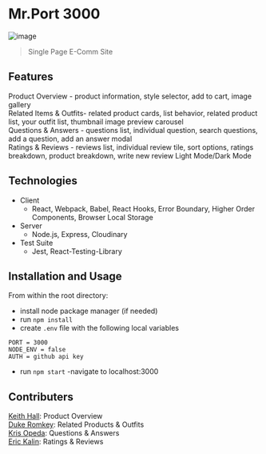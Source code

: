 # Mr.Port 3000

![image](https://drive.google.com/uc?export=view&id=1lHmJZWG2BQueIN5PN7CyUz9WJKmvVO1t)

  > Single Page E-Comm Site

## Features
Product Overview - product information, style selector, add to cart, image gallery<br>
Related Items & Outfits- related product cards, list behavior, related product list, your outfit list, thumbnail image preview carousel<br>
Questions & Answers  - questions list, individual question, search questions, add a question, add an answer modal<br>
Ratings & Reviews - reviews list, individual review tile, sort options, ratings breakdown, product breakdown, write new review
Light Mode/Dark Mode

## Technologies

- Client
  - React, Webpack, Babel, React Hooks, Error Boundary, Higher Order Components, Browser Local Storage
- Server
  - Node.js, Express, Cloudinary
- Test Suite
  - Jest, React-Testing-Library

## Installation and Usage

From within the root directory:
- install node package manager (if needed)
- run `npm install`
- create `.env` file with the following local variables

```
PORT = 3000
NODE_ENV = false
AUTH = github api key
```
- run `npm start`
-navigate to localhost:3000

## Contributers
[Keith Hall](https://github.com/jkeithhall): Product Overview<br>
[Duke Romkey](https://github.com/dukeromkey): Related Products & Outfits<br>
[Kris Opeda](https://github.com/kopeda): Questions & Answers<br>
[Eric Kalin](https://github.com/ekalin12): Ratings & Reviews<br>
